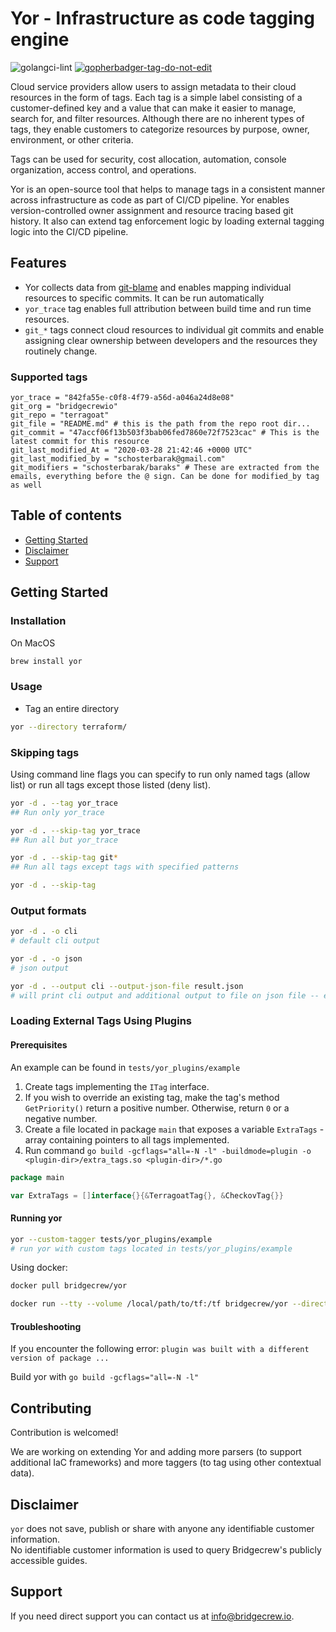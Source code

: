 # Yor - Infrastructure as code tagging engine
![golangci-lint](https://github.com/bridgecrewio/yor/workflows/tests/badge.svg)
<a href='https://github.com/jpoles1/gopherbadger' target='_blank'>![gopherbadger-tag-do-not-edit](https://img.shields.io/badge/Go%20Coverage-75%25-brightgreen.svg?longCache=true&style=flat)</a>

Cloud service providers allow users to assign metadata to their cloud resources in the form
of tags. Each tag is a simple label consisting of a customer-defined key and a value
that can make it easier to manage, search for, and filter resources. Although there are no
inherent types of tags, they enable customers to categorize resources by purpose, owner,
environment, or other criteria.

Tags can be used for security, cost allocation, automation, console organization, access control, and operations. 

Yor is an open-source tool that helps to manage tags in a consistent manner across infrastructure as code as part of CI/CD pipeline.
Yor enables version-controlled owner assignment and resource tracing based git history. It also can extend tag enforcement logic by loading external tagging logic into the CI/CD pipeline. 


## Features

* Yor collects data from [git-blame](https://git-scm.com/docs/git-blame) and enables mapping individual resources to specific commits. It can be run automatically  
* ```yor_trace``` tag enables full attribution between build time and run time resources. 
* ```git_*``` tags  connect cloud resources to individual git commits and enable assigning clear ownership between developers and the resources they routinely change.

 

### Supported tags

```
yor_trace = "842fa55e-c0f8-4f79-a56d-a046a24d8e08"
git_org = "bridgecrewio"
git_repo = "terragoat"
git_file = "README.md" # this is the path from the repo root dir...
git_commit = "47accf06f13b503f3bab06fed7860e72f7523cac" # This is the latest commit for this resource
git_last_modified_At = "2020-03-28 21:42:46 +0000 UTC"
git_last_modified_by = "schosterbarak@gmail.com"
git_modifiers = "schosterbarak/baraks" # These are extracted from the emails, everything before the @ sign. Can be done for modified_by tag as well
```



## **Table of contents**

- [Getting Started](#getting-started)
- [Disclaimer](#disclaimer)
- [Support](#support)

## Getting Started

### Installation

On MacOS

```sh
brew install yor
```



### Usage

* Tag an entire directory

```sh
yor --directory terraform/
```

### Skipping tags 

Using command line flags you can specify to run only named tags (allow list) or run all tags except 
those listed (deny list).

```sh
yor -d . --tag yor_trace
## Run only yor_trace

yor -d . --skip-tag yor_trace
## Run all but yor_trace

yor -d . --skip-tag git*
## Run all tags except tags with specified patterns

yor -d . --skip-tag
```

### Output formats

```sh
yor -d . -o cli
# default cli output

yor -d . -o json
# json output

yor -d . --output cli --output-json-file result.json
# will print cli output and additional output to file on json file -- enables prgormatic analysis alongside printing human readable result
```

### Loading External Tags Using Plugins

#### Prerequisites

An example can be found in `tests/yor_plugins/example`

1. Create tags implementing the `ITag` interface.
2. If you wish to override an existing tag, make the tag's method `GetPriority()` return a positive number. Otherwise, return `0` or a negative number.
3. Create a file located in package `main` that exposes a variable `ExtraTags` - array containing pointers to all tags implemented.
4. Run command `go build -gcflags="all=-N -l" -buildmode=plugin -o <plugin-dir>/extra_tags.so <plugin-dir>/*.go`

```go
package main

var ExtraTags = []interface{}{&TerragoatTag{}, &CheckovTag{}}
```

#### Running yor

```sh
yor --custom-tagger tests/yor_plugins/example
# run yor with custom tags located in tests/yor_plugins/example
```

Using docker:
```sh
docker pull bridgecrew/yor

docker run --tty --volume /local/path/to/tf:/tf bridgecrew/yor --directory /tf
```


#### Troubleshooting
If you encounter the following error: 
`plugin was built with a different version of package ...`

Build yor with `go build -gcflags="all=-N -l"`


## Contributing

Contribution is welcomed! 

We are working on extending Yor and adding more parsers (to support additional IaC frameworks) and more taggers (to tag using other contextual data).

## Disclaimer

`yor` does not save, publish or share with anyone any identifiable customer information.  
No identifiable customer information is used to query Bridgecrew's publicly accessible guides.

## Support

If you need direct support you can contact us at info@bridgecrew.io.
